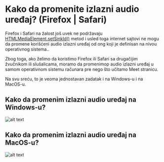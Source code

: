 
# Kako da promenite izlazni audio uređaj? (Firefox | Safari)

Firefox i Safari na žalost još uvek ne podržavaju [HTMLMediaElement.setSinkId()](https://developer.mozilla.org/en-US/docs/Web/API/HTMLMediaElement/setSinkId) metod i usled toga internet sajtovi ne mogu da promene korišćeni audio izlazni uređaj od ong koji je definisan na nivou operativnog sistema..

Zbog toga, ako želimo da koristimo Firefox ili Safari sa drugačijim žvučnikom ili slušalicama,  moramo da promenimop audio izlazni uređaj u samom operativnom sistemu računara pre nego što učitamo Meet stranicu.

Na svu sreću, to je veoma jednostavan zadatak i na Windows-u i na MacOS-u.

## Kako da promenim izlazni audio uređaj na Windows-u?

![alt text](https://meet-cdn.azureedge.net/assets/help/en/help-windows-speaker.png?v=1 "Promena izlaznog audio uređaja na Windows-u")

## Kako da promenim izlazni audio uređaj na MacOS-u?

![alt text](https://meet-cdn.azureedge.net/assets/help/en/help-mac-speaker.png?v=1 "Promena izlaznog audio uređaja na MacOS-u")